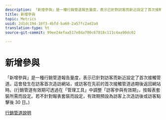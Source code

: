```yaml
---
description: 「新增參與」是一種行銷管道報告量度，表示已針對訪客而新近設定了首次接觸管道。這會發生在訪客首次造訪網站，或訪客在先前的首次接觸管道過期後返回網站時。(行銷管道有效期可透過在「管理工具」中調整「訪客參與有效期」，按報表套裝所需而設定。若不針對報表套裝而設定，有效期預設為訪客上次造訪後或訪客點擊後 30 日。)
title: 新增參與
topic: Metrics
uuid: 2d1dc194-10f3-4bfd-ba60-2a57fc2ad2a8
translation-type: ht
source-git-commit: 99ee24efaa517e8da700c67818c111c4aa90dc02

---
```



# 新增參與

「新增參與」是一種行銷管道報告量度，表示已針對訪客而新近設定了首次接觸管道。這會發生在訪客首次造訪網站，或訪客在先前的首次接觸管道過期後返回網站時。(行銷管道有效期可透過在「管理工具」中調整「訪客參與有效期」，按報表套裝所需而設定。若不針對報表套裝而設定，有效期預設為訪客上次造訪後或訪客點擊後 30 日。)

[行銷管道說明](https://marketing.adobe.com/resources/help/zh_TW/mchannel/)
